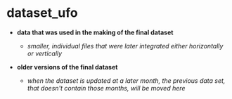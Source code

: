# dataset_ufo
 - **data that was used in the making of the final dataset**
 
   - _smaller, individual files that were later integrated either horizontally or vertically_
  
 - **older versions of the final dataset** 
   - _when the dataset is updated at a later month, the previous data set, that doesn't contain those months, 
     will be moved here_
